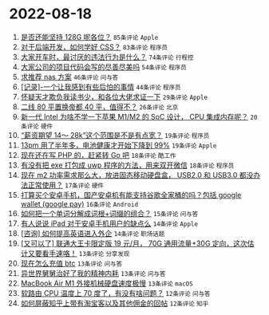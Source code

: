 # 2022-08-18

1. [是否还能坚持 128G 呢各位？](https://www.v2ex.com/t/873671) `85条评论` `Apple`
1. [对于后端开发，如何学好 CSS？](https://www.v2ex.com/t/873641) `83条评论` `程序员`
1. [大家开车时，最讨厌的违法行为是什么？](https://www.v2ex.com/t/873660) `74条评论` `行程控`
1. [大家公司的项目代码会写的尽善尽美吗](https://www.v2ex.com/t/873709) `54条评论` `程序员`
1. [求推荐 nas 方案](https://www.v2ex.com/t/873623) `46条评论` `问与答`
1. [[记录]-一个让我感到有些后怕的事情](https://www.v2ex.com/t/873654) `44条评论` `程序员`
1. [怀疑天才欺负我读书少，和各位大佬求证一下](https://www.v2ex.com/t/873723) `29条评论` `Apple`
1. [二线 80 平置换帝都 40 平，值得不？](https://www.v2ex.com/t/873667) `26条评论` `北京`
1. [新一代 Intel 为啥不学一下苹果 M1/M2 的 SoC 设计， CPU 集成内存呢？](https://www.v2ex.com/t/873674) `20条评论` `硬件`
1. [“薪资期望 14～ 28k”这个范围是不是有点宽？](https://www.v2ex.com/t/873699) `19条评论` `程序员`
1. [13pm 用了半年多，电池健康才开始下降到 99%](https://www.v2ex.com/t/873680) `19条评论` `Apple`
1. [现在还在写 PHP 的，赶紧转 Go 吧](https://www.v2ex.com/t/873718) `18条评论` `酷工作`
1. [有没有把 exe 打包成 uwp 程序的方法，用来双开微信](https://www.v2ex.com/t/873651) `18条评论` `程序员`
1. [现在 m2 功率需求那么大，放进固态移动硬盘盒， USB2.0 和 USB3.0 都没办法正常使用？](https://www.v2ex.com/t/873653) `17条评论` `硬件`
1. [打算买个安卓手机，国产安卓机有能支持谷歌全家桶的吗？包括 google wallet (google pay)](https://www.v2ex.com/t/873712) `16条评论` `Android`
1. [如何把一个单词分解成词根+词缀的组合？](https://www.v2ex.com/t/873669) `15条评论` `问与答`
1. [有人说说 iPad 对于安卓手机用户的缺点么](https://www.v2ex.com/t/873720) `14条评论` `Apple`
1. [[咨询] 如何提高英语进入外企](https://www.v2ex.com/t/873673) `14条评论` `职场话题`
1. [[又可以了] 联通大王卡限定版 19 元/月， 70G 通用流量+30G 定向，这次估计又要看手速咯！](https://www.v2ex.com/t/873717) `13条评论` `分享发现`
1. [现在怎么充值 btc](https://www.v2ex.com/t/873696) `13条评论` `问与答`
1. [异世界舅舅治好了我的精神内耗](https://www.v2ex.com/t/873634) `13条评论` `问与答`
1. [MacBook Air M1 外接机械硬盘速度极慢](https://www.v2ex.com/t/873627) `13条评论` `macOS`
1. [软路由 CPU 温度上 70 度了，有没有啥问题？](https://www.v2ex.com/t/873730) `12条评论` `问与答`
1. [如何屏蔽知乎上带有淘宝客以及其他佣金的回帖](https://www.v2ex.com/t/873687) `12条评论` `知乎`
